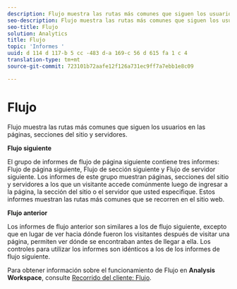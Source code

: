 ```yaml
---
description: Flujo muestra las rutas más comunes que siguen los usuarios en las páginas, secciones del sitio y servidores.
seo-description: Flujo muestra las rutas más comunes que siguen los usuarios en las páginas, secciones del sitio y servidores.
seo-title: Flujo
solution: Analytics
title: Flujo
topic: 'Informes '
uuid: d 114 d 117-b 5 cc -483 d-a 169-c 56 d 615 fa 1 c 4
translation-type: tm+mt
source-git-commit: 723101b72aafe12f126a731ec9ff7a7ebb1e8c09

---
```



# Flujo

Flujo muestra las rutas más comunes que siguen los usuarios en las páginas, secciones del sitio y servidores.

**Flujo siguiente**

El grupo de informes de flujo de página siguiente contiene tres informes: Flujo de página siguiente, Flujo de sección siguiente y Flujo de servidor siguiente. Los informes de este grupo muestran páginas, secciones del sitio y servidores a los que un visitante accede comúnmente luego de ingresar a la página, la sección del sitio o el servidor que usted especifique. Estos informes muestran las rutas más comunes que se recorren en el sitio web.

**Flujo anterior**

Los informes de flujo anterior son similares a los de flujo siguiente, excepto que en lugar de ver hacia dónde fueron los visitantes después de visitar una página, permiten ver dónde se encontraban antes de llegar a ella. Los controles para utilizar los informes son idénticos a los de los informes de flujo siguiente.

Para obtener información sobre el funcionamiento de Flujo en **Analysis Workspace**, consulte [Recorrido del cliente: Flujo](/help/analyze/analysis-workspace/visualizations/c-flow/flow.md).
